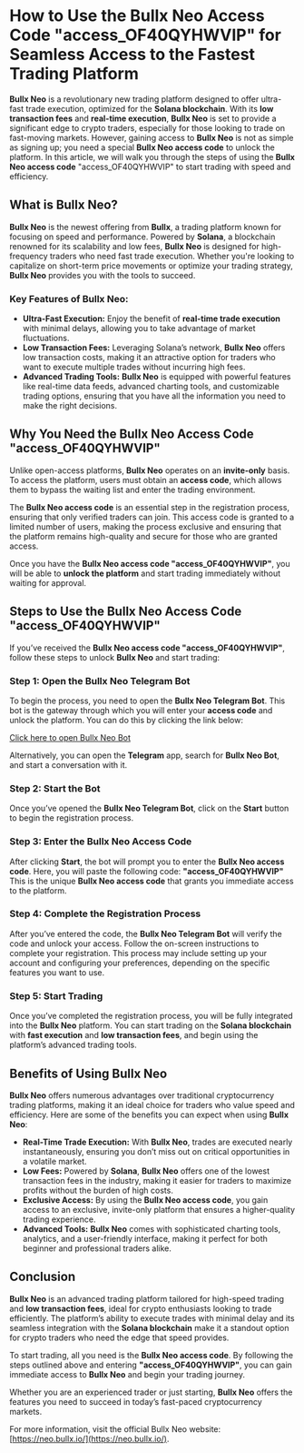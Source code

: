 # How to Use the Bullx Neo Access Code "access_OF40QYHWVIP" for Seamless Access to the Fastest Trading Platform

**Bullx Neo** is a revolutionary new trading platform designed to offer ultra-fast trade execution, optimized for the **Solana blockchain**. With its **low transaction fees** and **real-time execution**, **Bullx Neo** is set to provide a significant edge to crypto traders, especially for those looking to trade on fast-moving markets. However, gaining access to **Bullx Neo** is not as simple as signing up; you need a special **Bullx Neo access code** to unlock the platform. In this article, we will walk you through the steps of using the **Bullx Neo access code** "access_OF40QYHWVIP" to start trading with speed and efficiency.

## What is Bullx Neo?

**Bullx Neo** is the newest offering from **Bullx**, a trading platform known for focusing on speed and performance. Powered by **Solana**, a blockchain renowned for its scalability and low fees, **Bullx Neo** is designed for high-frequency traders who need fast trade execution. Whether you're looking to capitalize on short-term price movements or optimize your trading strategy, **Bullx Neo** provides you with the tools to succeed.

### Key Features of Bullx Neo:

- **Ultra-Fast Execution:** Enjoy the benefit of **real-time trade execution** with minimal delays, allowing you to take advantage of market fluctuations.
- **Low Transaction Fees:** Leveraging Solana’s network, **Bullx Neo** offers low transaction costs, making it an attractive option for traders who want to execute multiple trades without incurring high fees.
- **Advanced Trading Tools:** **Bullx Neo** is equipped with powerful features like real-time data feeds, advanced charting tools, and customizable trading options, ensuring that you have all the information you need to make the right decisions.

## Why You Need the Bullx Neo Access Code "access_OF40QYHWVIP"

Unlike open-access platforms, **Bullx Neo** operates on an **invite-only** basis. To access the platform, users must obtain an **access code**, which allows them to bypass the waiting list and enter the trading environment. 

The **Bullx Neo access code** is an essential step in the registration process, ensuring that only verified traders can join. This access code is granted to a limited number of users, making the process exclusive and ensuring that the platform remains high-quality and secure for those who are granted access. 

Once you have the **Bullx Neo access code "access_OF40QYHWVIP"**, you will be able to **unlock the platform** and start trading immediately without waiting for approval.

## Steps to Use the Bullx Neo Access Code "access_OF40QYHWVIP"

If you’ve received the **Bullx Neo access code "access_OF40QYHWVIP"**, follow these steps to unlock **Bullx Neo** and start trading:

### Step 1: Open the Bullx Neo Telegram Bot
To begin the process, you need to open the **Bullx Neo Telegram Bot**. This bot is the gateway through which you will enter your **access code** and unlock the platform. You can do this by clicking the link below:

[Click here to open Bullx Neo Bot](https://t.me/BullxNeoBot?start=access_OF40QYHWVIP)

Alternatively, you can open the **Telegram** app, search for **Bullx Neo Bot**, and start a conversation with it.

### Step 2: Start the Bot
Once you’ve opened the **Bullx Neo Telegram Bot**, click on the **Start** button to begin the registration process.

### Step 3: Enter the Bullx Neo Access Code
After clicking **Start**, the bot will prompt you to enter the **Bullx Neo access code**. Here, you will paste the following code: **"access_OF40QYHWVIP"** This is the unique **Bullx Neo access code** that grants you immediate access to the platform.

### Step 4: Complete the Registration Process
After you’ve entered the code, the **Bullx Neo Telegram Bot** will verify the code and unlock your access. Follow the on-screen instructions to complete your registration. This process may include setting up your account and configuring your preferences, depending on the specific features you want to use.

### Step 5: Start Trading
Once you’ve completed the registration process, you will be fully integrated into the **Bullx Neo** platform. You can start trading on the **Solana blockchain** with **fast execution** and **low transaction fees**, and begin using the platform’s advanced trading tools.

## Benefits of Using Bullx Neo

**Bullx Neo** offers numerous advantages over traditional cryptocurrency trading platforms, making it an ideal choice for traders who value speed and efficiency. Here are some of the benefits you can expect when using **Bullx Neo**:

- **Real-Time Trade Execution:** With **Bullx Neo**, trades are executed nearly instantaneously, ensuring you don’t miss out on critical opportunities in a volatile market.
- **Low Fees:** Powered by **Solana**, **Bullx Neo** offers one of the lowest transaction fees in the industry, making it easier for traders to maximize profits without the burden of high costs.
- **Exclusive Access:** By using the **Bullx Neo access code**, you gain access to an exclusive, invite-only platform that ensures a higher-quality trading experience.
- **Advanced Tools:** **Bullx Neo** comes with sophisticated charting tools, analytics, and a user-friendly interface, making it perfect for both beginner and professional traders alike.

## Conclusion

**Bullx Neo** is an advanced trading platform tailored for high-speed trading and **low transaction fees**, ideal for crypto enthusiasts looking to trade efficiently. The platform’s ability to execute trades with minimal delay and its seamless integration with the **Solana blockchain** make it a standout option for crypto traders who need the edge that speed provides.

To start trading, all you need is the **Bullx Neo access code**. By following the steps outlined above and entering **"access_OF40QYHWVIP"**, you can gain immediate access to **Bullx Neo** and begin your trading journey.

Whether you are an experienced trader or just starting, **Bullx Neo** offers the features you need to succeed in today’s fast-paced cryptocurrency markets.

For more information, visit the official Bullx Neo website:  
[https://neo.bullx.io/](https://neo.bullx.io/).
